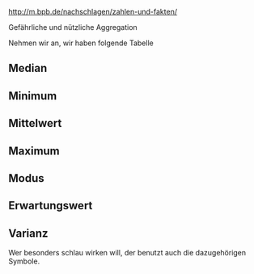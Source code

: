 http://m.bpb.de/nachschlagen/zahlen-und-fakten/


Gefährliche und nützliche Aggregation

Nehmen wir an, wir haben folgende Tabelle

## Median

## Minimum


## Mittelwert
## Maximum
## Modus

## Erwartungswert
## Varianz


Wer besonders schlau wirken will, der benutzt auch die dazugehörigen Symbole.
